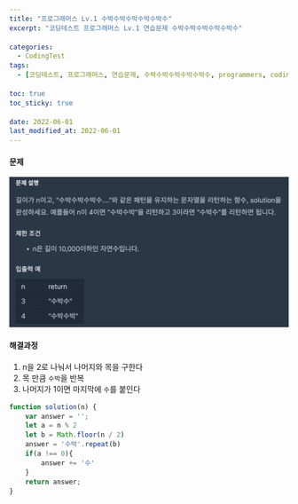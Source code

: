 ```yaml
---
title: "프로그래머스 Lv.1 수박수박수박수박수박수"
excerpt: "코딩테스트 프로그래머스 Lv.1 연습문제 수박수박수박수박수박수"

categories:
  - CodingTest
tags:
  - [코딩테스트, 프로그래머스, 연습문제, 수박수박수박수박수박수, programmers, codingtest, 코딩테스트 연습]

toc: true
toc_sticky: true
 
date: 2022-06-01
last_modified_at: 2022-06-01
---
```


#### 문제
![10](/assets/images/10.png)

#### 해결과정
1. n을 2로 나눠서 나머지와 목을 구한다
2. 목 만큼 `수박`을 반복
3. 나머지가 1이면 마지막에 `수`를 붙인다

```javascript
function solution(n) {
    var answer = '';
    let a = n % 2
    let b = Math.floor(n / 2)
    answer = '수박'.repeat(b)
    if(a !== 0){
        answer += '수'
    }
    return answer;
}
```
